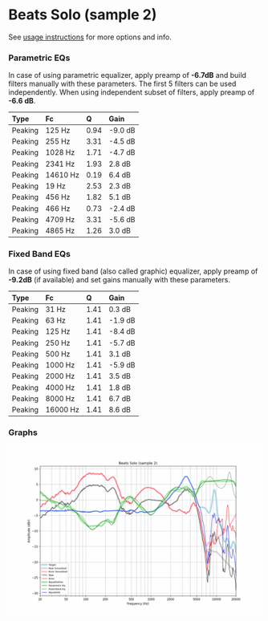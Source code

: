 # Beats Solo (sample 2)
See [usage instructions](https://github.com/jaakkopasanen/AutoEq#usage) for more options and info.

### Parametric EQs
In case of using parametric equalizer, apply preamp of **-6.7dB** and build filters manually
with these parameters. The first 5 filters can be used independently.
When using independent subset of filters, apply preamp of **-6.6 dB**.

| Type    | Fc       |    Q | Gain    |
|:--------|:---------|:-----|:--------|
| Peaking | 125 Hz   | 0.94 | -9.0 dB |
| Peaking | 255 Hz   | 3.31 | -4.5 dB |
| Peaking | 1028 Hz  | 1.71 | -4.7 dB |
| Peaking | 2341 Hz  | 1.93 | 2.8 dB  |
| Peaking | 14610 Hz | 0.19 | 6.4 dB  |
| Peaking | 19 Hz    | 2.53 | 2.3 dB  |
| Peaking | 456 Hz   | 1.82 | 5.1 dB  |
| Peaking | 466 Hz   | 0.73 | -2.4 dB |
| Peaking | 4709 Hz  | 3.31 | -5.6 dB |
| Peaking | 4865 Hz  | 1.26 | 3.0 dB  |

### Fixed Band EQs
In case of using fixed band (also called graphic) equalizer, apply preamp of **-9.2dB**
(if available) and set gains manually with these parameters.

| Type    | Fc       |    Q | Gain    |
|:--------|:---------|:-----|:--------|
| Peaking | 31 Hz    | 1.41 | 0.3 dB  |
| Peaking | 63 Hz    | 1.41 | -1.9 dB |
| Peaking | 125 Hz   | 1.41 | -8.4 dB |
| Peaking | 250 Hz   | 1.41 | -5.7 dB |
| Peaking | 500 Hz   | 1.41 | 3.1 dB  |
| Peaking | 1000 Hz  | 1.41 | -5.9 dB |
| Peaking | 2000 Hz  | 1.41 | 3.5 dB  |
| Peaking | 4000 Hz  | 1.41 | 1.8 dB  |
| Peaking | 8000 Hz  | 1.41 | 6.7 dB  |
| Peaking | 16000 Hz | 1.41 | 8.6 dB  |

### Graphs
![](./Beats%20Solo%20(sample%202).png)